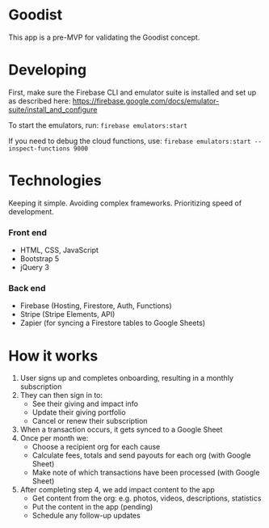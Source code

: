 # Goodist
This app is a pre-MVP for validating the Goodist concept.

# Developing
First, make sure the Firebase CLI and emulator suite is installed and set up as described here: https://firebase.google.com/docs/emulator-suite/install_and_configure

To start the emulators, run: `firebase emulators:start`

If you need to debug the cloud functions, use: `firebase emulators:start --inspect-functions 9000`

# Technologies
Keeping it simple. Avoiding complex frameworks. Prioritizing speed of development.

### Front end 
- HTML, CSS, JavaScript
- Bootstrap 5
- jQuery 3

### Back end
- Firebase (Hosting, Firestore, Auth, Functions)
- Stripe (Stripe Elements, API)
- Zapier (for syncing a Firestore tables to Google Sheets)

# How it works
1. User signs up and completes onboarding, resulting in a monthly subscription
2. They can then sign in to:
   - See their giving and impact info
   - Update their giving portfolio
   - Cancel or renew their subscription
3. When a transaction occurs, it gets synced to a Google Sheet
4. Once per month we:
   - Choose a recipient org for each cause
   - Calculate fees, totals and send payouts for each org (with Google Sheet)
   - Make note of which transactions have been processed (with Google Sheet)
5. After completing step 4, we add impact content to the app
   - Get content from the org: e.g. photos, videos, descriptions, statistics
   - Put the content in the app (pending)
   - Schedule any follow-up updates